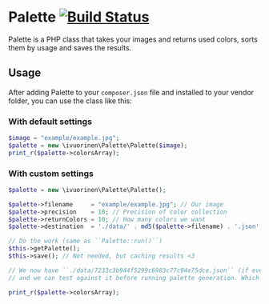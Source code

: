 Palette [![Build Status](https://travis-ci.org/ivuorinen/palette.svg?branch=master)](https://travis-ci.org/ivuorinen/palette)
=======

Palette is a PHP class that takes your images and returns used colors, sorts them by usage and saves the results.

## Usage ##

After adding Palette to your ``composer.json`` file and installed to your vendor folder, you can use the class like this:

### With default settings ###

```php
$image = "example/example.jpg";
$palette = new \ivuorinen\Palette\Palette($image);
print_r($palette->colorsArray);

```

### With custom settings ###

```php
$palette = new \ivuorinen\Palette\Palette();

$palette->filename     = "example/example.jpg"; // Our image
$palette->precision    = 10; // Precision of color collection
$palette->returnColors = 10; // How many colors we want
$palette->destination  = './data/' . md5($palette->filename) . '.json';

// Do the work (same as ``Palette::run()``)
$this->getPalette();
$this->save(); // Not needed, but caching results <3

// We now have ``./data/7233c3b944f5299c6983c77c94e75dce.json`` (if everything went smoothly)
// and we can test against it before running palette generation. Which you should do really.

print_r($palette->colorsArray);
```

